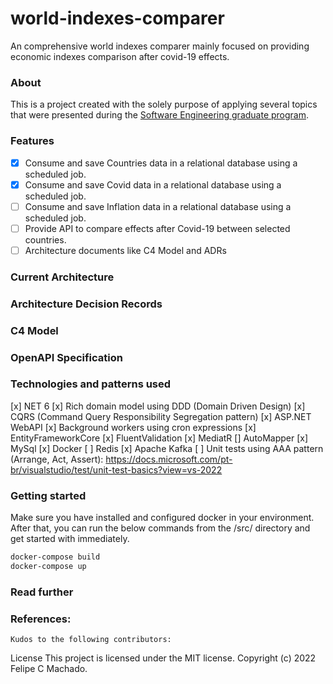# world-indexes-comparer
An comprehensive world indexes comparer mainly focused on providing economic indexes comparison after covid-19 effects.

### About
This is a project created with the solely purpose of applying several topics that were presented during the [Software Engineering graduate program](https://www.unisinos.br/pos/especializacao/engenharia-de-software/hibrido/porto-alegre).

### Features

- [x] Consume and save Countries data in a relational database using a scheduled job.
- [x] Consume and save Covid data in a relational database using a scheduled job.
- [ ] Consume and save Inflation data in a relational database using a scheduled job.
- [ ] Provide API to compare effects after Covid-19 between selected countries.
- [ ] Architecture documents like C4 Model and ADRs

### Current Architecture

### Architecture Decision Records

### C4 Model

### OpenAPI Specification

### Technologies and patterns used

[x] NET 6
[x] Rich domain model using DDD (Domain Driven Design)
[x] CQRS (Command Query Responsibility Segregation pattern)
[x] ASP.NET WebAPI
[x] Background workers using cron expressions
[x] EntityFrameworkCore
[x] FluentValidation
[x] MediatR
[] AutoMapper
[x] MySql
[x] Docker
[ ] Redis
[x] Apache Kafka
[ ] Unit tests using AAA pattern (Arrange, Act, Assert): https://docs.microsoft.com/pt-br/visualstudio/test/unit-test-basics?view=vs-2022

### Getting started

Make sure you have installed and configured docker in your environment. 
After that, you can run the below commands from the /src/ directory and get started with immediately.

```powershell
docker-compose build
docker-compose up
```

### Read further

### References:
    
    Kudos to the following contributors:

License This project is licensed under the MIT license. Copyright (c) 2022 Felipe C Machado.
